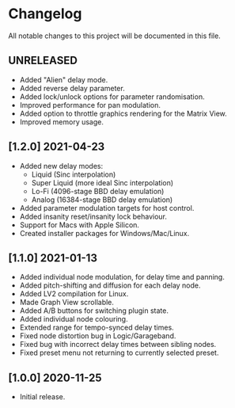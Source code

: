 # Changelog

All notable changes to this project will be documented in this file.

## UNRELEASED
- Added "Alien" delay mode.
- Added reverse delay parameter.
- Added lock/unlock options for parameter randomisation.
- Improved performance for pan modulation.
- Added option to throttle graphics rendering for the Matrix View.
- Improved memory usage.

## [1.2.0] 2021-04-23
- Added new delay modes:
  - Liquid (Sinc interpolation)
  - Super Liquid (more ideal Sinc interpolation)
  - Lo-Fi (4096-stage BBD delay emulation)
  - Analog (16384-stage BBD delay emulation)
- Added parameter modulation targets for host control.
- Added insanity reset/insanity lock behaviour.
- Support for Macs with Apple Silicon.
- Created installer packages for Windows/Mac/Linux.

## [1.1.0] 2021-01-13
- Added individual node modulation, for delay time and panning.
- Added pitch-shifting and diffusion for each delay node.
- Added LV2 compilation for Linux.
- Made Graph View scrollable.
- Added A/B buttons for switching plugin state.
- Added individual node colouring.
- Extended range for tempo-synced delay times.
- Fixed node distortion bug in Logic/Garageband.
- Fixed bug with incorrect delay times between sibling nodes.
- Fixed preset menu not returning to currently selected preset.

## [1.0.0] 2020-11-25
- Initial release.
